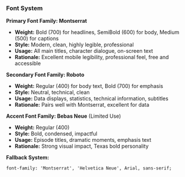 ### Font System

**Primary Font Family: Montserrat**
- **Weight:** Bold (700) for headlines, SemiBold (600) for body, Medium (500) for captions
- **Style:** Modern, clean, highly legible, professional
- **Usage:** All main titles, character dialogue, on-screen text
- **Rationale:** Excellent mobile legibility, professional feel, free and accessible

**Secondary Font Family: Roboto**
- **Weight:** Regular (400) for body text, Bold (700) for emphasis
- **Style:** Neutral, technical, clean
- **Usage:** Data displays, statistics, technical information, subtitles
- **Rationale:** Pairs well with Montserrat, excellent for data

**Accent Font Family: Bebas Neue** (Limited Use)
- **Weight:** Regular (400)
- **Style:** Bold, condensed, impactful
- **Usage:** Episode titles, dramatic moments, emphasis text
- **Rationale:** Strong visual impact, Texas bold personality

**Fallback System:**
```
font-family: 'Montserrat', 'Helvetica Neue', Arial, sans-serif;
```
